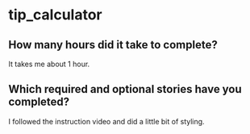 # tip_calculator

## How many hours did it take to complete?
It takes me about 1 hour.

## Which required and optional stories have you completed?
I followed the instruction video and did a little bit of styling.
